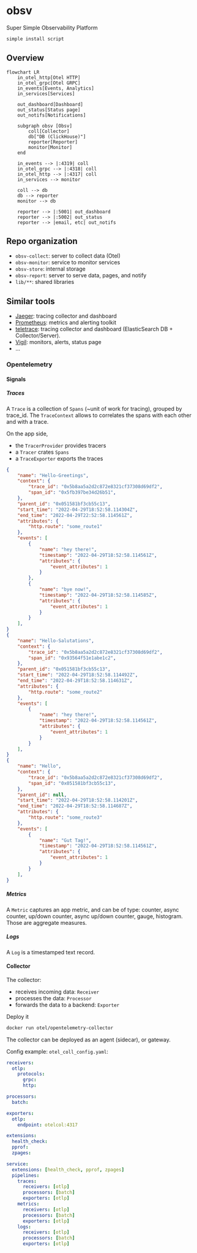 # obsv

Super Simple Observability Platform

```sh
simple install script
```

## Overview

```mermaid
flowchart LR
    in_otel_http[Otel HTTP]
    in_otel_grpc[Otel GRPC]
    in_events[Events, Analytics]
    in_services[Services]

    out_dashboard[Dashboard]
    out_status[Status page]
    out_notifs[Notifications]

    subgraph obsv [Obsv]
        coll[Collector]
        db["DB (ClickHouse)"]
        reporter[Reporter]
        monitor[Monitor]
    end

    in_events --> |:4319| coll
    in_otel_grpc --> |:4318| coll
    in_otel_http --> |:4317| coll
    in_services --> monitor

    coll --> db
    db --> reporter
    monitor --> db

    reporter --> |:5001| out_dashboard
    reporter --> |:5002| out_status
    reporter --> |email, etc| out_notifs

```

## Repo organization

- `obsv-collect`: server to collect data (Otel)
- `obsv-monitor`: service to monitor services
- `obsv-store`: internal storage
- `obsv-report`: server to serve data, pages, and notify
- `lib/**`: shared libraries

## Similar tools

- [Jaeger](https://github.com/teletrace/teletrace): tracing collector and dashboard
- [Prometheus](https://prometheus.io/): metrics and alerting toolkit
- [teletrace](https://github.com/teletrace/teletrace): tracing collector and dashboard (ElasticSearch DB + Collector/Server).
- [Vigil](https://github.com/valeriansaliou/vigil): monitors, alerts, status page
- ...

### Opentelemetry

#### Signals

##### Traces

A `Trace` is a collection of `Spans` (~unit of work for tracing), grouped by trace_id. The `TraceContext` allows to correlates the spans with each other and with a trace.

On the app side,

- the `TracerProvider` provides tracers
- a `Tracer` crates `Spans`
- a `TraceExporter` exports the traces

```json
{
    "name": "Hello-Greetings",
    "context": {
        "trace_id": "0x5b8aa5a2d2c872e8321cf37308d69df2",
        "span_id": "0x5fb397be34d26b51",
    },
    "parent_id": "0x051581bf3cb55c13",
    "start_time": "2022-04-29T18:52:58.114304Z",
    "end_time": "2022-04-29T22:52:58.114561Z",
    "attributes": {
        "http.route": "some_route1"
    },
    "events": [
        {
            "name": "hey there!",
            "timestamp": "2022-04-29T18:52:58.114561Z",
            "attributes": {
                "event_attributes": 1
            }
        },
        {
            "name": "bye now!",
            "timestamp": "2022-04-29T18:52:58.114585Z",
            "attributes": {
                "event_attributes": 1
            }
        }
    ],
}
{
    "name": "Hello-Salutations",
    "context": {
        "trace_id": "0x5b8aa5a2d2c872e8321cf37308d69df2",
        "span_id": "0x93564f51e1abe1c2",
    },
    "parent_id": "0x051581bf3cb55c13",
    "start_time": "2022-04-29T18:52:58.114492Z",
    "end_time": "2022-04-29T18:52:58.114631Z",
    "attributes": {
        "http.route": "some_route2"
    },
    "events": [
        {
            "name": "hey there!",
            "timestamp": "2022-04-29T18:52:58.114561Z",
            "attributes": {
                "event_attributes": 1
            }
        }
    ],
}
{
    "name": "Hello",
    "context": {
        "trace_id": "0x5b8aa5a2d2c872e8321cf37308d69df2",
        "span_id": "0x051581bf3cb55c13",
    },
    "parent_id": null,
    "start_time": "2022-04-29T18:52:58.114201Z",
    "end_time": "2022-04-29T18:52:58.114687Z",
    "attributes": {
        "http.route": "some_route3"
    },
    "events": [
        {
            "name": "Gut Tag!",
            "timestamp": "2022-04-29T18:52:58.114561Z",
            "attributes": {
                "event_attributes": 1
            }
        }
    ],
}
```

##### Metrics

A `Metric` captures an app metric, and can be of type: counter, async counter, up/down counter, async up/down counter, gauge, histogram. Those are aggregate measures.

##### Logs

A `Log` is a timestamped text record.

#### Collector

The collector:

- receives incoming data: `Receiver`
- processes the data: `Processor`
- forwards the data to a backend: `Exporter`

Deploy it

```sh
docker run otel/opentelemetry-collector
```

The collector can be deployed as an agent (sidecar), or gateway.

Config example: `otel_coll_config.yaml`:

```yaml
receivers:
  otlp:
    protocols:
      grpc:
      http:

processors:
  batch:

exporters:
  otlp:
    endpoint: otelcol:4317

extensions:
  health_check:
  pprof:
  zpages:

service:
  extensions: [health_check, pprof, zpages]
  pipelines:
    traces:
      receivers: [otlp]
      processors: [batch]
      exporters: [otlp]
    metrics:
      receivers: [otlp]
      processors: [batch]
      exporters: [otlp]
    logs:
      receivers: [otlp]
      processors: [batch]
      exporters: [otlp]
```
